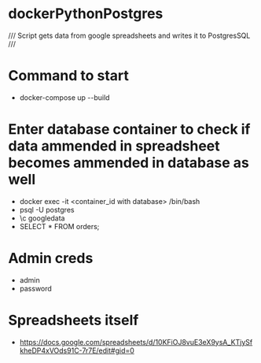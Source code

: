 
# dockerPythonPostgres

/// Script gets data from google spreadsheets and writes it to PostgresSQL ///

# Command to start
* docker-compose up --build

# Enter database container to check if data ammended in spreadsheet becomes ammended in database as well
* docker exec -it <container_id with database> /bin/bash 
* psql -U postgres 
* \c googledata
* SELECT * FROM orders;

# Admin creds 
* admin
* password

# Spreadsheets itself
* https://docs.google.com/spreadsheets/d/10KFiOJ8vuE3eX9ysA_KTjySfkheDP4xVOds91C-7r7E/edit#gid=0
